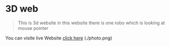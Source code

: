 # 3D web 
> This is 3d website in this website there is one robo which is looking at mouse pointer

You can visite live Website [click here](https://64d5fc19ff6c0b44fc6ba12f--moonlit-liger-75f921.netlify.app/)
(./photo.png)